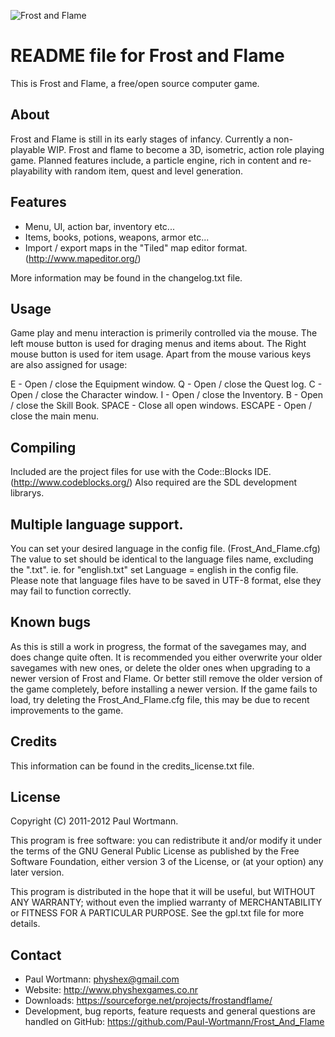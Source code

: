 ![Frost and Flame](http://physhexgames.weebly.com/uploads/5/9/6/4/596446/2452405.png?396)

README file for Frost and Flame
=============================

This is Frost and Flame, a free/open source computer game.

About
-----
Frost and Flame is still in its early stages of infancy.  Currently a non-playable WIP.
Frost and flame to become a 3D, isometric, action role playing game.
Planned features include, a particle engine, rich in content and re-playability with random item, quest and level generation.

Features
--------
- Menu, UI, action bar, inventory etc...
- Items, books, potions, weapons, armor etc...
- Import / export maps in the "Tiled" map editor format. (http://www.mapeditor.org/)

More information may be found in the changelog.txt file.

Usage
-----
Game play and menu interaction is primerily controlled via the mouse.
The left mouse button is used for draging menus and items about.
The Right mouse button is used for item usage.
Apart from the mouse various keys are also assigned for usage:

E            - Open / close the Equipment window.
Q           - Open / close the Quest log.
C           - Open / close the Character window.
I            - Open / close the Inventory.
B           - Open / close the Skill Book.
SPACE    - Close all open windows.
ESCAPE   - Open / close the main menu.

Compiling
---------
Included are the project files for use with the Code::Blocks IDE. (http://www.codeblocks.org/)
Also required are the SDL development librarys.

Multiple language support.
---------------------
You can set your desired language in the config file. (Frost_And_Flame.cfg)
The value to set should be identical to the language files name, excluding the ".txt". 
ie. for "english.txt" set Language = english in the config file.
Please note that language files have to be saved in UTF-8 format, else they may fail to function correctly.

Known bugs
----------
As this is still a work in progress, the format of the savegames may, and does change quite often.
It is recommended you either overwrite your older savegames with new ones, or delete the older ones when upgrading to a newer version of Frost and Flame.
Or better still remove the older version of the game completely, before installing a newer version.
If the game fails to load, try deleting the Frost_And_Flame.cfg file, this may be due to recent improvements to the game.

Credits
-------
This information can be found in the credits_license.txt file.

License
-------
Copyright (C) 2011-2012 Paul Wortmann.

This program is free software: you can redistribute it and/or modify it under
the terms of the GNU General Public License as published by the Free Software
Foundation, either version 3 of the License, or (at your option) any later
version. 

This program is distributed in the hope that it will be useful, but WITHOUT ANY
WARRANTY; without even the implied warranty of MERCHANTABILITY or FITNESS FOR A
PARTICULAR PURPOSE.  See the gpl.txt file for more details. 

Contact
-------
- Paul Wortmann: physhex@gmail.com
- Website: http://www.physhexgames.co.nr
- Downloads: https://sourceforge.net/projects/frostandflame/
- Development, bug reports, feature requests and general questions are handled on GitHub: https://github.com/Paul-Wortmann/Frost_And_Flame


